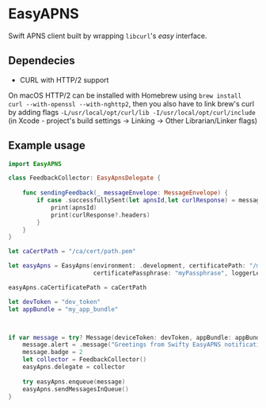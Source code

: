 # EasyAPNS

Swift APNS client built by wrapping `libcurl`'s _easy_ interface. 

## Dependecies
* CURL with HTTP/2 support 

On macOS HTTP/2 can be installed with Homebrew using `brew install curl --with-openssl --with-nghttp2`, then you also have to link brew's curl by adding flags `-L/usr/local/opt/curl/lib -I/usr/local/opt/curl/include` (in Xcode - project's build settings -> Linking -> Other Librarian/Linker flags)

## Example usage

```swift
import EasyAPNS

class FeedbackCollector: EasyApnsDelegate {
    
    func sendingFeedback(_ messageEnvelope: MessageEnvelope) {
        if case .successfullySent(let apnsId,let curlResponse) = messageEnvelope.status {
            print(apnsId)
            print(curlResponse?.headers)
        }
    }
}

let caCertPath = "/ca/cert/path.pem"

let easyApns = EasyApns(environment: .development, certificatePath: "/my/cert/path.pem",
                        certificatePassphrase: "myPassphrase", loggerLevel: [.info, .error])

easyApns.caCertificatePath = caCertPath

let devToken = "dev_token"
let appBundle = "my_app_bundle"



if var message = try? Message(deviceToken: devToken, appBundle: appBundle) {
    message.alert = .message("Greetings from Swifty EasyAPNS notification :)")
    message.badge = 2
    let collector = FeedbackCollector()
    easyApns.delegate = collector
    
    try easyApns.enqueue(message)
    easyApns.sendMessagesInQueue()
}
```
